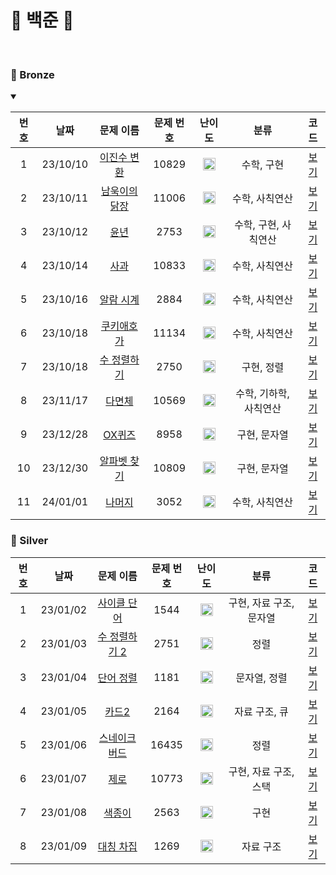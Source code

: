 🤍 백준 🤍
==============================
<br>

### 🥉 Bronze
<details open>
<summary></summary>

| 번호  |    날짜    |                      문제 이름                       | 문제 번호 |                                 난이도                                 |      분류       |             코드             |  
|:---:|:--------:|:------------------------------------------------:|:-----:|:-------------------------------------------------------------------:|:-------------:|:--------------------------:|
|  1  | 23/10/10 |  [이진수 변환](https://www.acmicpc.net/problem/5522)  | 10829 | <img src="https://static.solved.ac/tier_small/4.svg" width="20px"/> |    수학, 구현     | [보기](./Bronze/이진수%20변환.c)  |  |
|  2  | 23/10/11 | [남욱이의 닭장](https://www.acmicpc.net/problem/11006) | 11006 | <img src="https://static.solved.ac/tier_small/3.svg" width="20px"/> |   수학, 사칙연산    | [보기](./Bronze/남욱이의%20닭장.c) |  |
|  3  | 23/10/12 |    [윤년](https://www.acmicpc.net/problem/2753)    | 2753  | <img src="https://static.solved.ac/tier_small/1.svg" width="20px"/> | 수학, 구현, 사칙연산  |    [보기](./Bronze/윤년.c)     |  |
|  4  | 23/10/14 |   [사과](https://www.acmicpc.net/problem/10833)    | 10833 | <img src="https://static.solved.ac/tier_small/3.svg" width="20px"/> |   수학, 사칙연산    |    [보기](./Bronze/사과.c)     |  |
|  5  | 23/10/16 |  [알람 시계](https://www.acmicpc.net/problem/2884)   | 2884  | <img src="https://static.solved.ac/tier_small/3.svg" width="20px"/> |   수학, 사칙연산    |  [보기](./Bronze/알람%20시계.c)  |  |
|  6  | 23/10/18 |  [쿠키애호가](https://www.acmicpc.net/problem/11134)  | 11134 | <img src="https://static.solved.ac/tier_small/3.svg" width="20px"/> |   수학, 사칙연산    |   [보기](./Bronze/쿠키애호가.c)   |  |
|  7  | 23/10/18 |  [수 정렬하기](https://www.acmicpc.net/problem/2750)  | 2750  | <img src="https://static.solved.ac/tier_small/4.svg" width="20px"/> |    구현, 정렬     | [보기](./Bronze/수%20정렬하기.c)  |  |
|  8  | 23/11/17 |   [다면체](https://www.acmicpc.net/problem/10569)   | 10569 | <img src="https://static.solved.ac/tier_small/3.svg" width="20px"/> | 수학, 기하학, 사칙연산 |    [보기](./Bronze/다면체.c)    |  |
|  9  | 23/12/28 |   [OX퀴즈](https://www.acmicpc.net/problem/8958)   | 8958  | <img src="https://static.solved.ac/tier_small/4.svg" width="20px"/> |    구현, 문자열    |   [보기](./Bronze/OX퀴즈.c)    |  |
| 10  | 23/12/30 | [알파벳 찾기](https://www.acmicpc.net/problem/10809)  | 10809 | <img src="https://static.solved.ac/tier_small/4.svg" width="20px"/> |    구현, 문자열    | [보기](./Bronze/알파벳%20찾기.c)  |  |
| 11  | 24/01/01 |   [나머지](https://www.acmicpc.net/problem/3052)    | 3052  | <img src="https://static.solved.ac/tier_small/5.svg" width="20px"/> |   수학, 사칙연산    |    [보기](./Bronze/나머지.c)    |  |

</details>

### 🥈 Silver

| 번호  |    날짜    |                      문제 이름                       | 문제 번호 |                                 난이도                                 |       분류       |              코드               |  
|:---:|:--------:|:------------------------------------------------:|:-----:|:-------------------------------------------------------------------:|:--------------:|:-----------------------------:|
|  1  | 23/01/02 |  [사이클 단어](https://www.acmicpc.net/problem/1544)  | 1544  | <img src="https://static.solved.ac/tier_small/7.svg" width="20px"/> | 구현, 자료 구조, 문자열 |   [보기](./Silver/사이클%20단어.c)   |  |
|  2  | 23/01/03 | [수 정렬하기 2](https://www.acmicpc.net/problem/2751) | 2751  | <img src="https://static.solved.ac/tier_small/6.svg" width="20px"/> |       정렬       | [보기](./Silver/수%20정렬하기%202.c) |  |
|  3  | 23/01/04 |  [단어 정렬](https://www.acmicpc.net/problem/1181)   | 1181  | <img src="https://static.solved.ac/tier_small/6.svg" width="20px"/> |    문자열, 정렬     |   [보기](./Silver/단어%20정렬.c)    |  |
|  4  | 23/01/05 |   [카드2](https://www.acmicpc.net/problem/2164)    | 2164  | <img src="https://static.solved.ac/tier_small/7.svg" width="20px"/> |    자료 구조, 큐    |     [보기](./Silver/카드2.c)      |  |
|  5  | 23/01/06 | [스네이크버드](https://www.acmicpc.net/problem/16435)  | 16435 | <img src="https://static.solved.ac/tier_small/6.svg" width="20px"/> |       정렬       |    [보기](./Silver/스네이크버드.c)    |  |
|  6  | 23/01/07 |   [제로](https://www.acmicpc.net/problem/10773)    | 10773 | <img src="https://static.solved.ac/tier_small/7.svg" width="20px"/> | 구현, 자료 구조, 스택  |      [보기](./Silver/제로.c)      |  |
|  7  | 23/01/08 |   [색종이](https://www.acmicpc.net/problem/2563)    | 2563  | <img src="https://static.solved.ac/tier_small/6.svg" width="20px"/> |       구현       |     [보기](./Silver/색종이.c)      |  |
|  8  | 23/01/09 |  [대칭 차집](https://www.acmicpc.net/problem/1269)   | 1269  | <img src="https://static.solved.ac/tier_small/7.svg" width="20px"/> |     자료 구조      |   [보기](./Silver/대칭%20차집합.c)   |  |

[### 🥇 Gold]:ㅇㅇ


[Bronze5]: https://static.solved.ac/tier_small/1.svg
[Bronze4]: https://static.solved.ac/tier_small/2.svg
[Bronze3]: https://static.solved.ac/tier_small/3.svg
[Bronze2]: https://static.solved.ac/tier_small/4.svg
[Bronze1]: https://static.solved.ac/tier_small/5.svg
[Silver5]: https://static.solved.ac/tier_small/6.svg
[Silver4]: https://static.solved.ac/tier_small/7.svg
[Silver3]: https://static.solved.ac/tier_small/8.svg
[Silver2]: https://static.solved.ac/tier_small/9.svg
[Silver1]: https://static.solved.ac/tier_small/10.svg
[Gold5]: https://static.solved.ac/tier_small/11.svg
[Gold4]: https://static.solved.ac/tier_small/12.svg
[Gold3]: https://static.solved.ac/tier_small/13.svg
[Gold2]: https://static.solved.ac/tier_small/14.svg
[Gold1]: https://static.solved.ac/tier_small/15.svg
